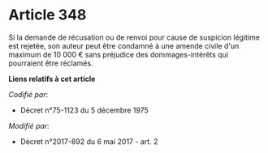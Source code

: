 # Article 348

Si la demande de récusation ou de renvoi pour cause de suspicion légitime est rejetée, son auteur peut être condamné à une
amende civile d'un maximum de 10 000 € sans préjudice des dommages-intérêts qui pourraient être réclamés.

**Liens relatifs à cet article**

_Codifié par_:

  - Décret n°75-1123 du 5 décembre 1975

_Modifié par_:

  - Décret n°2017-892 du 6 mai 2017 - art. 2
